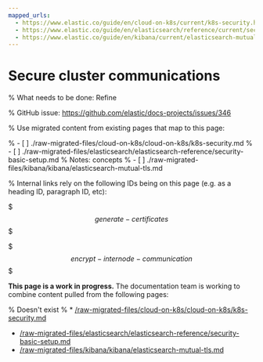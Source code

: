 ```yaml
---
mapped_urls:
  - https://www.elastic.co/guide/en/cloud-on-k8s/current/k8s-security.html
  - https://www.elastic.co/guide/en/elasticsearch/reference/current/security-basic-setup.html
  - https://www.elastic.co/guide/en/kibana/current/elasticsearch-mutual-tls.html
---
```


# Secure cluster communications

% What needs to be done: Refine

% GitHub issue: https://github.com/elastic/docs-projects/issues/346

% Use migrated content from existing pages that map to this page:

% - [ ] ./raw-migrated-files/cloud-on-k8s/cloud-on-k8s/k8s-security.md
% - [ ] ./raw-migrated-files/elasticsearch/elasticsearch-reference/security-basic-setup.md
%      Notes: concepts
% - [ ] ./raw-migrated-files/kibana/kibana/elasticsearch-mutual-tls.md

% Internal links rely on the following IDs being on this page (e.g. as a heading ID, paragraph ID, etc):

$$$generate-certificates$$$

$$$encrypt-internode-communication$$$

**This page is a work in progress.** The documentation team is working to combine content pulled from the following pages:

% Doesn't exist
% * [/raw-migrated-files/cloud-on-k8s/cloud-on-k8s/k8s-security.md](/raw-migrated-files/cloud-on-k8s/cloud-on-k8s/k8s-security.md)

* [/raw-migrated-files/elasticsearch/elasticsearch-reference/security-basic-setup.md](/raw-migrated-files/elasticsearch/elasticsearch-reference/security-basic-setup.md)
* [/raw-migrated-files/kibana/kibana/elasticsearch-mutual-tls.md](/raw-migrated-files/kibana/kibana/elasticsearch-mutual-tls.md)